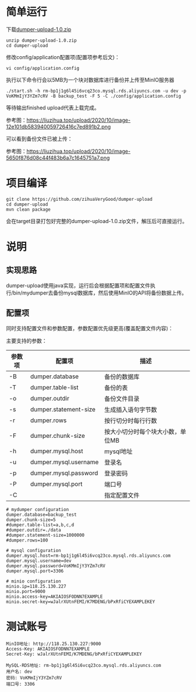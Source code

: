 # 简单运行
下载[dumper-upload-1.0.zip](https://github.com/zihuaVeryGood/dumper-upload/releases/download/1.0/dumper-upload-1.0.zip)

```shell script
unzip dumper-upload-1.0.zip
cd dumper-upload
```

修改config/application配置项(配置项参考后文)：

```shell script
vi config/application.config
```

执行以下命令行会以5MB为一个块对数据库进行备份并上传至MinIO服务器
```shell script
./start.sh -h rm-bp1j1g6l45i6vcq23co.mysql.rds.aliyuncs.com -u dev -p VoKMmIjY3YZm7cRV -B backup_test -F 5 -C ./config/application.config
```

等待输出finished upload代表上载完成。

参考图：https://liuzihua.top/upload/2020/10/image-12e101db583940059726416c7ed891b2.png


可以看到备份文件已被上传：

参考图：https://liuzihua.top/upload/2020/10/image-5650f876d08c44f483b6a7c1645751a7.png

# 项目编译

```shell script
git clone https://github.com/zihuaVeryGood/dumper-upload
cd dumper-upload
mvn clean package
```
会在target目录打包好完整的dumper-upload-1.0.zip文件，解压后可直接运行。


# 说明
## 实现思路
dumper-upload使用java实现，运行后会根据配置项和配置文件执行/bin/mydumper去备份mysql数据库，然后使用MinIO的API将备份数据上传。

## 配置项
同时支持配置文件和参数配置，参数配置优先级更高(覆盖配置文件内容)：

主要支持的参数：

参数项 | 配置项 | 描述
---|---|---
-B | dumper.database | 备份的数据库
-T | dumper.table-list | 备份的表
-o | dumper.outdir | 备份文件目录
-s | dumper.statement-size | 生成插入语句字节数
-r | dumper.rows | 按行切分时每行行数
-F | dumper.chunk-size | 按大小切分时每个块大小数，单位MB
-h | dumper.mysql.host | mysql地址
-u | dumper.mysql.username | 登录名
-p | dumper.mysql.password | 登录密码
-P | dumper.mysql.port | 端口号
-C | | 指定配置文件

```properties
# mydumper configuration
dumper.database=backup_test
dumper.chunk-size=5
#dumper.table-list=a,b,c,d
#dumper.outdir=./data
#dumper.statement-size=1000000
#dumper.rows=100

# mysql configuration
dumper.mysql.host=rm-bp1j1g6l45i6vcq23co.mysql.rds.aliyuncs.com
dumper.mysql.username=dev
dumper.mysql.password=VoKMmIjY3YZm7cRV
dumper.mysql.port=3306

# minio configuration
minio.ip=118.25.130.227
minio.port=9000
minio.access-key=AKIAIOSFODNN7EXAMPLE
minio.secret-key=wJalrXUtnFEMI/K7MDENG/bPxRfiCYEXAMPLEKEY
```


# 测试账号

```shell script
MinIO地址: http://118.25.130.227:9000
Access-Key: AKIAIOSFODNN7EXAMPLE
Secret-Key: wJalrXUtnFEMI/K7MDENG/bPxRfiCYEXAMPLEKEY
```

```shell script
MySQL-RDS地址: rm-bp1j1g6l45i6vcq23co.mysql.rds.aliyuncs.com
用户名: dev
密码: VoKMmIjY3YZm7cRV
端口号: 3306
```


